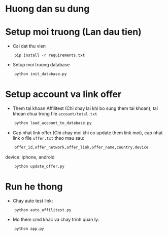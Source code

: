 # Huong dan su dung

# Setup moi truong (Lan dau tien)

- Cai dat thu vien 

``` batch
    pip install -r requirements.txt
```

- Setup moi truong database

``` python
    python init_database.py 
```

# Setup account va link offer

- Them tai khoan Affilitest (Chi chay lai khi bo sung them tai khoan), tai khoan chua trong file `account/total.txt`

``` python
    python load_account_to_database.py 
```

- Cap nhat link offer (Chi chay moi khi co update them link moi), cap nhat link o file `offer.txt` theo mau sau:
  
```txt
    offer_id,offer_network,offer_link,offer_name,country,device
```

device: iphone, android

``` python
    python update_offer.py 
```

# Run he thong

- Chay auto test link:

```python
    python auto_affilitest.py
```

- Mo them cmd khac va chay trinh quan ly:
  
```python
    python app.py
```
